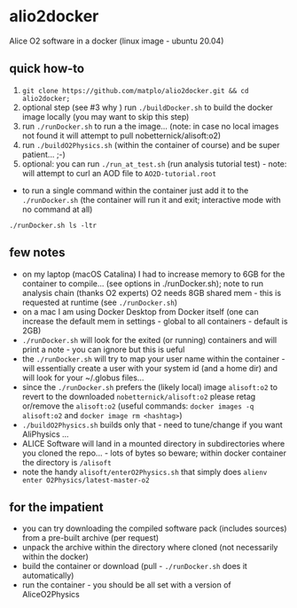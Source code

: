 # alio2docker

Alice O2 software in a docker (linux image - ubuntu 20.04)

## quick how-to

1. `git clone https://github.com/matplo/alio2docker.git && cd alio2docker;`
2. optional step (see #3 why ) run `./buildDocker.sh` to build the docker image locally (you may want to skip this step)
3. run `./runDocker.sh` to run a the image... (note: in case no local images not found it will attempt to pull nobetternick/alisoft:o2)
4. run `./buildO2Physics.sh` (within the container of course) and be super patient... ;-)
5. optional: you can run `./run_at_test.sh` (run analysis tutorial test) - note: will attempt to curl an AOD file to `AO2D-tutorial.root`

- to run a single command within the container just add it to the `./runDocker.sh` (the container will run it and exit; interactive mode with no command at all)

```
./runDocker.sh ls -ltr
```

## few notes

- on my laptop (macOS Catalina) I had to increase memory to 6GB for the container to compile... (see options in ./runDocker.sh); note to run analysis chain (thanks O2 experts) O2 needs 8GB shared mem - this is requested at runtime (see `./runDocker.sh`)
- on a mac I am using Docker Desktop from Docker itself (one can increase the default mem in settings - global to all containers - default is 2GB)
- `./runDocker.sh` will look for the exited (or running) containers and will print a note - you can ignore but this is ueful
- the `./runDocker.sh` will try to map your user name within the container - will essentially create a user with your system id (and a home dir) and will look for your ~/.globus files...
- since the `./runDocker.sh` prefers the (likely local) image `alisoft:o2` to revert to the downloaded `nobetternick/alisoft:o2` please retag or/remove the `alisoft:o2` (useful commands: `docker images -q alisoft:o2` and `docker image rm <hashtag>`)
- `./buildO2Physics.sh` builds only that - need to tune/change if you want AliPhysics ...
- ALICE Software will land in a mounted directory in subdirectories where you cloned the repo... - lots of bytes so beware; within docker container the directory is `/alisoft`
- note the handy `alisoft/enterO2Physics.sh` that simply does `alienv enter O2Physics/latest-master-o2`

## for the impatient

- you can try downloading the compiled software pack (includes sources) from a pre-built archive (per request)
- unpack the archive within the directory where cloned (not necessarily within the docker)
- build the container or download (pull - `./runDocker.sh` does it automatically)
- run the container - you should be all set with a version of AliceO2Physics
